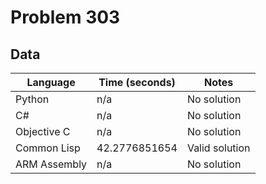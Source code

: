 # Problem 303
## Data 
| Language | Time (seconds) | Notes |
| --- | --- | --- |
| Python | n/a | No solution | 
| C# | n/a | No solution | 
| Objective C | n/a | No solution | 
| Common Lisp | 42.2776851654 | Valid solution | 
| ARM Assembly | n/a | No solution | 
